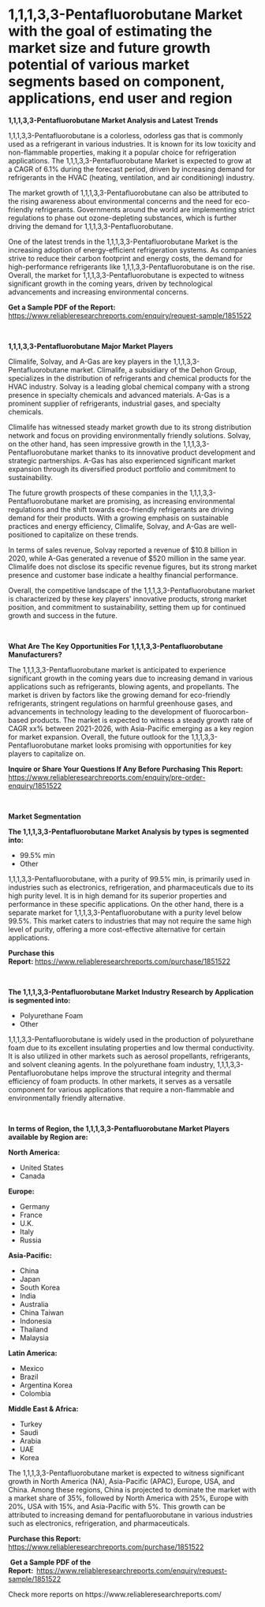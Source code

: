 <p><h1>1,1,1,3,3-Pentafluorobutane Market with the goal of estimating the market size and future growth potential of various market segments based on component, applications, end user and region</h1></p><p><strong>1,1,1,3,3-Pentafluorobutane Market Analysis and Latest Trends</strong></p>
<p><p>1,1,1,3,3-Pentafluorobutane is a colorless, odorless gas that is commonly used as a refrigerant in various industries. It is known for its low toxicity and non-flammable properties, making it a popular choice for refrigeration applications. The 1,1,1,3,3-Pentafluorobutane Market is expected to grow at a CAGR of 6.1% during the forecast period, driven by increasing demand for refrigerants in the HVAC (heating, ventilation, and air conditioning) industry.</p><p>The market growth of 1,1,1,3,3-Pentafluorobutane can also be attributed to the rising awareness about environmental concerns and the need for eco-friendly refrigerants. Governments around the world are implementing strict regulations to phase out ozone-depleting substances, which is further driving the demand for 1,1,1,3,3-Pentafluorobutane.</p><p>One of the latest trends in the 1,1,1,3,3-Pentafluorobutane Market is the increasing adoption of energy-efficient refrigeration systems. As companies strive to reduce their carbon footprint and energy costs, the demand for high-performance refrigerants like 1,1,1,3,3-Pentafluorobutane is on the rise. Overall, the market for 1,1,1,3,3-Pentafluorobutane is expected to witness significant growth in the coming years, driven by technological advancements and increasing environmental concerns.</p></p>
<p><strong>Get a Sample PDF of the Report:&nbsp;</strong> <a href="https://www.reliableresearchreports.com/enquiry/request-sample/1851522">https://www.reliableresearchreports.com/enquiry/request-sample/1851522</a></p>
<p>&nbsp;</p>
<p><strong>1,1,1,3,3-Pentafluorobutane Major Market Players</strong></p>
<p><p>Climalife, Solvay, and A-Gas are key players in the 1,1,1,3,3-Pentafluorobutane market. Climalife, a subsidiary of the Dehon Group, specializes in the distribution of refrigerants and chemical products for the HVAC industry. Solvay is a leading global chemical company with a strong presence in specialty chemicals and advanced materials. A-Gas is a prominent supplier of refrigerants, industrial gases, and specialty chemicals.</p><p>Climalife has witnessed steady market growth due to its strong distribution network and focus on providing environmentally friendly solutions. Solvay, on the other hand, has seen impressive growth in the 1,1,1,3,3-Pentafluorobutane market thanks to its innovative product development and strategic partnerships. A-Gas has also experienced significant market expansion through its diversified product portfolio and commitment to sustainability.</p><p>The future growth prospects of these companies in the 1,1,1,3,3-Pentafluorobutane market are promising, as increasing environmental regulations and the shift towards eco-friendly refrigerants are driving demand for their products. With a growing emphasis on sustainable practices and energy efficiency, Climalife, Solvay, and A-Gas are well-positioned to capitalize on these trends.</p><p>In terms of sales revenue, Solvay reported a revenue of $10.8 billion in 2020, while A-Gas generated a revenue of $520 million in the same year. Climalife does not disclose its specific revenue figures, but its strong market presence and customer base indicate a healthy financial performance.</p><p>Overall, the competitive landscape of the 1,1,1,3,3-Pentafluorobutane market is characterized by these key players' innovative products, strong market position, and commitment to sustainability, setting them up for continued growth and success in the future.</p></p>
<p>&nbsp;</p>
<p><strong>What Are The Key Opportunities For 1,1,1,3,3-Pentafluorobutane Manufacturers?</strong></p>
<p><p>The 1,1,1,3,3-Pentafluorobutane market is anticipated to experience significant growth in the coming years due to increasing demand in various applications such as refrigerants, blowing agents, and propellants. The market is driven by factors like the growing demand for eco-friendly refrigerants, stringent regulations on harmful greenhouse gases, and advancements in technology leading to the development of fluorocarbon-based products. The market is expected to witness a steady growth rate of CAGR xx% between 2021-2026, with Asia-Pacific emerging as a key region for market expansion. Overall, the future outlook for the 1,1,1,3,3-Pentafluorobutane market looks promising with opportunities for key players to capitalize on.</p></p>
<p><strong>Inquire or Share Your Questions If Any Before Purchasing This Report:</strong> <a href="https://www.reliableresearchreports.com/enquiry/pre-order-enquiry/1851522">https://www.reliableresearchreports.com/enquiry/pre-order-enquiry/1851522</a></p>
<p>&nbsp;</p>
<p><strong>Market Segmentation</strong></p>
<p><strong>The 1,1,1,3,3-Pentafluorobutane Market Analysis by types is segmented into:</strong></p>
<p><ul><li>99.5% min</li><li>Other</li></ul></p>
<p><p>1,1,1,3,3-Pentafluorobutane, with a purity of 99.5% min, is primarily used in industries such as electronics, refrigeration, and pharmaceuticals due to its high purity level. It is in high demand for its superior properties and performance in these specific applications. On the other hand, there is a separate market for 1,1,1,3,3-Pentafluorobutane with a purity level below 99.5%. This market caters to industries that may not require the same high level of purity, offering a more cost-effective alternative for certain applications.</p></p>
<p><strong>Purchase this Report:&nbsp;</strong><a href="https://www.reliableresearchreports.com/purchase/1851522">https://www.reliableresearchreports.com/purchase/1851522</a></p>
<p>&nbsp;</p>
<p><strong>The 1,1,1,3,3-Pentafluorobutane Market Industry Research by Application is segmented into:</strong></p>
<p><ul><li>Polyurethane Foam</li><li>Other</li></ul></p>
<p><p>1,1,1,3,3-Pentafluorobutane is widely used in the production of polyurethane foam due to its excellent insulating properties and low thermal conductivity. It is also utilized in other markets such as aerosol propellants, refrigerants, and solvent cleaning agents. In the polyurethane foam industry, 1,1,1,3,3-Pentafluorobutane helps improve the structural integrity and thermal efficiency of foam products. In other markets, it serves as a versatile component for various applications that require a non-flammable and environmentally friendly alternative.</p></p>
<p>&nbsp;</p>
<p><strong>In terms of Region, the 1,1,1,3,3-Pentafluorobutane Market Players available by Region are:</strong></p>
<p>
    <p> <strong> North America: </strong>
        <ul>
            <li>United States</li>
            <li>Canada</li>
        </ul>
        </p> 
    <p> <strong> Europe: </strong>
        <ul>
            <li>Germany</li>
            <li>France</li>
            <li>U.K.</li>
            <li>Italy</li>
            <li>Russia</li>
        </ul>
        </p> 
    <p> <strong> Asia-Pacific: </strong>
        <ul>
            <li>China</li>
            <li>Japan</li>
            <li>South Korea</li>
            <li>India</li>
            <li>Australia</li>
            <li>China Taiwan</li>
            <li>Indonesia</li>
            <li>Thailand</li>
            <li>Malaysia</li>
        </ul>
        </p> 
    <p> <strong> Latin America: </strong>
        <ul>
            <li>Mexico</li>
            <li>Brazil</li>
            <li>Argentina Korea</li>
            <li>Colombia</li>
        </ul>
        </p> 
    <p> <strong> Middle East & Africa: </strong>
        <ul>
            <li>Turkey</li>
            <li>Saudi</li>
            <li>Arabia</li>
            <li>UAE</li>
            <li>Korea</li>
        </ul>
    </p>
    </p>
<p><p>The 1,1,1,3,3-Pentafluorobutane market is expected to witness significant growth in North America (NA), Asia-Pacific (APAC), Europe, USA, and China. Among these regions, China is projected to dominate the market with a market share of 35%, followed by North America with 25%, Europe with 20%, USA with 15%, and Asia-Pacific with 5%. This growth can be attributed to increasing demand for pentafluorobutane in various industries such as electronics, refrigeration, and pharmaceuticals.</p></p>
<p><strong>Purchase this Report: </strong><a href="https://www.reliableresearchreports.com/purchase/1851522">https://www.reliableresearchreports.com/purchase/1851522</a></p>
<p>&nbsp;<strong>Get a Sample PDF of the Report:&nbsp;&nbsp;</strong><a href="https://www.reliableresearchreports.com/enquiry/request-sample/1851522">https://www.reliableresearchreports.com/enquiry/request-sample/1851522</a></p>
<p><strong></strong></p>
<p>Check more reports on https://www.reliableresearchreports.com/</p>